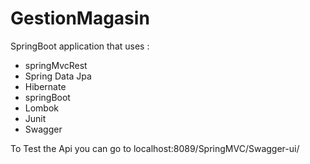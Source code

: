# GestionMagasin


SpringBoot application that uses :
  - springMvcRest 
  - Spring Data Jpa
  - Hibernate
  - springBoot 
  - Lombok 
  - Junit
  - Swagger


To Test the Api you can go to  localhost:8089/SpringMVC/Swagger-ui/
